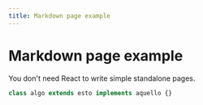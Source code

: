 ```yaml
---
title: Markdown page example
---
```


# Markdown page example

You don't need React to write simple standalone pages.

```typescript
class algo extends esto implements aquello {}
```